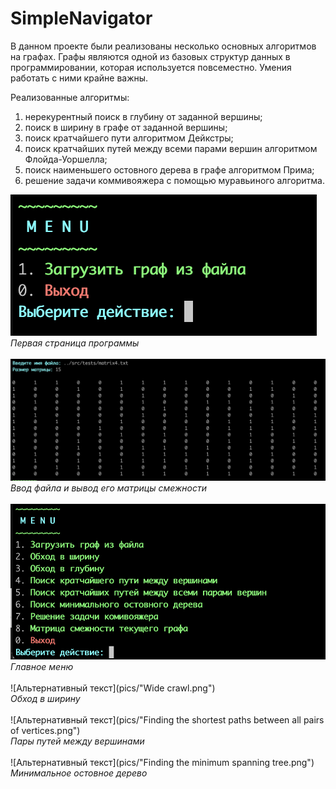 # SimpleNavigator

В данном проекте были реализованы несколько основных алгоритмов на графах. Графы являются одной из базовых структур данных в программировании, которая используется повсеместно. Умения работать с ними крайне важны.

Реализованные алгоритмы:

1. нерекурентный поиск в глубину от заданной вершины;
2. поиск в ширину в графе от заданной вершины;
3. поиск кратчайшего пути алгоритмом Дейкстры;
4. поиск кратчайших путей между всеми парами вершин алгоритмом Флойда-Уоршелла;
5. поиск наименьшего остовного дерева в графе алгоритмом Прима;
6. решение задачи коммивояжера с помощью муравьиного алгоритма.



![Альтернативный текст](pics/Begin.png)
</br>_Первая страница программы_</br></br>
![Альтернативный текст](pics/Input.png)
</br>_Ввод файла и вывод его матрицы смежности_</br></br>
![Альтернативный текст](pics/Menu.png)
</br>_Главное меню_</br></br>
![Альтернативный текст](pics/"Wide crawl.png")
</br>_Обход в ширину_</br></br>
![Альтернативный текст](pics/"Finding the shortest paths between all pairs of vertices.png")
</br>_Пары путей между вершинами_</br></br>
![Альтернативный текст](pics/"Finding the minimum spanning tree.png")
</br>_Минимальное остовное дерево_</br></br>